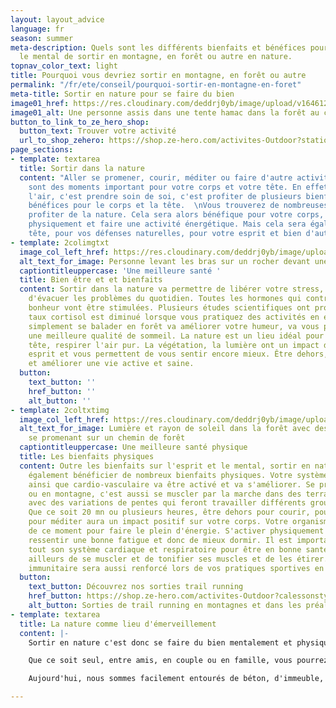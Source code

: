 ```yaml
---
layout: layout_advice
language: fr
season: summer
meta-description: Quels sont les différents bienfaits et bénéfices pour le corps et
  le mental de sortir en montagne, en forêt ou autre en nature.
topnav_color_text: light
title: Pourquoi vous devriez sortir en montagne, en forêt ou autre
permalink: "/fr/ete/conseil/pourquoi-sortir-en-montagne-en-foret"
meta-title: Sortir en nature pour se faire du bien
image01_href: https://res.cloudinary.com/deddrj0yb/image/upload/v1646122670/website/Conseil%20/aaron-blanco-tejedor-L3ZShV0u_hE-unsplash_dexl3k.jpg
image01_alt: Une personne assis dans une tente hamac dans la forêt au coucher de soleil
button_to_link_to_ze_hero_shop:
  button_text: Trouver votre activité
  url_to_shop_zehero: https://shop.ze-hero.com/activites-Outdoor?station=Loire+Atlantique+%2844%29&calessonstype=all&catypegenderlistsummer=all&calessonsactivitytype=all
page_sections:
- template: textarea
  title: Sortir dans la nature
  content: "Aller se promener, courir, méditer ou faire d'autre activité en nature,
    sont des moments important pour votre corps et votre tête. En effet, sortir prendre
    l'air, c'est prendre soin de soi, c'est profiter de plusieurs bienfaits et de
    bénéfices pour le corps et la tête.  \nVous trouverez de nombreuses raisons d'aller
    profiter de la nature. Cela sera alors bénéfique pour votre corps, pour vous dépenser
    physiquement et faire une activité énergétique. Mais cela sera également bon pour
    tête, pour vos défenses naturelles, pour votre esprit et bien d'autres choses."
- template: 2colimgtxt
  image_col_left_href: https://res.cloudinary.com/deddrj0yb/image/upload/v1646122684/website/Conseil%20/svyatoslav-romanov-r38u2Uq1AXk-unsplash_kuori1.jpg
  alt_text_for_image: Personne levant les bras sur un rocher devant une grande cascade
  captiontitleuppercase: 'Une meilleure santé '
  title: Bien être et et bienfaits
  content: Sortir dans la nature va permettre de libérer votre stress, votre anxiété,
    d'évacuer les problèmes du quotidien. Toutes les hormones qui contribuent à votre
    bonheur vont être stimulées. Plusieurs études scientifiques ont prouvé que le
    taux cortisol est diminué lorsque vous pratiquez des activités en extérieur. Aller
    simplement se balader en forêt va améliorer votre humeur, va vous permettre d'avoir
    une meilleure qualité de sommeil. La nature est un lieu idéal pour se vider la
    tête, respirer l'air pur. La végétation, la lumière ont un impact direct sur votre
    esprit et vous permettent de vous sentir encore mieux. Être dehors, c'est favoriser
    et améliorer une vie active et saine.
  button:
    text_button: ''
    href_button: ''
    alt_button: ''
- template: 2coltxtimg
  image_col_left_href: https://res.cloudinary.com/deddrj0yb/image/upload/v1646122529/website/Conseil%20/casey-horner-D4TooCIEyF4-unsplash_uth6nh.jpg
  alt_text_for_image: Lumière et rayon de soleil dans la forêt avec des marcheurs
    se promenant sur un chemin de forêt
  captiontitleuppercase: Une meilleure santé physique
  title: Les bienfaits physiques
  content: Outre les bienfaits sur l'esprit et le mental, sortir en nature, c'est
    également bénéficier de nombreux bienfaits physiques. Votre système respiratoire
    ainsi que cardio-vasculaire va être activé et va s'améliorer. Se promener en forêt
    ou en montagne, c'est aussi se muscler par la marche dans des terrains vallonnés,
    avec des variations de pentes qui feront travailler différents groupes musculaires.
    Que ce soit 20 mn ou plusieurs heures, être dehors pour courir, pour marcher,
    pour méditer aura un impact positif sur votre corps. Votre organisme profitera
    de ce moment pour faire le plein d'énergie. S'activer physiquement s'est aussi
    ressentir une bonne fatigue et donc de mieux dormir. Il est important d'activer
    tout son système cardiaque et respiratoire pour être en bonne santé. Mais par
    ailleurs de se muscler et de tonifier ses muscles et de les étirer. Votre système
    immunitaire sera aussi renforcé lors de vos pratiques sportives en nature.
  button:
    text_button: Découvrez nos sorties trail running
    href_button: https://shop.ze-hero.com/activites-Outdoor?calessonstype=all&catypegenderlistsummer=all&calessonsactivitytype=Trail&start-date=
    alt_button: Sorties de trail running en montagnes et dans les préalpes
- template: textarea
  title: La nature comme lieu d'émerveillement
  content: |-
    Sortir en nature c'est donc se faire du bien mentalement et physiquement. Vous trouverez uniquement des avantages à sortir, que ce soit en montagne, en forêt ou ailleurs.

    Que ce soit seul, entre amis, en couple ou en famille, vous pourrez passer un moment agréable, de bien-être, riche en émotion. De plus, être en nature c'est également profiter de paysages magnifiques entre la végétation, les points de vue en hauteur, etc.

    Aujourd'hui, nous sommes facilement entourés de béton, d'immeuble, de lumière artificielle, de pollution sonore et de pollution de l'air. La nature a toujours été pour l'Homme un lieu de vie et nous avons besoin de s'y connecter à nouveau. Respirer, admirer, se promener en nature est capital pour notre santé. Que ce soit dans le petit parc de votre ville, ou dans les forêts aux alentours, dans les montagnes ou autres, sortir en nature vous fera le plus grand bien.

---
```

